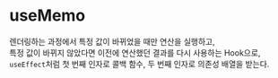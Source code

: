 # useMemo
렌더링하는 과정에서 특정 값이 바뀌었을 때만 연산을 실행하고,  
특정 값이 바뀌지 않았다면 이전에 연산했던 결과를 다시 사용하는 Hook으로,  
``useEffect``처럼 첫 번째 인자로 콜백 함수, 두 번째 인자로 의존성 배열을 받는다.
